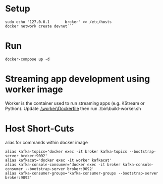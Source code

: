# Setup
```
sudo echo "127.0.0.1       broker" >> /etc/hosts
docker network create devnet```
```

# Run
```
docker-compose up -d
```

# Streaming app development using worker image
Worker is the container used to run streaming apps (e.g. KStream or Python). Update [.\worker\Dockerfile]() then run .\bin\build-worker.sh


# Host Short-Cuts
alias for commands within docker image
```
alias kafka-topics='docker exec -it broker kafka-topics --bootstrap-server broker:9092'
alias kafkacat='docker exec -it worker kafkacat'
alias kafka-console-consumer='docker exec -it broker kafka-console-consumer --bootstrap-server broker:9092'
alias kafka-consumer-groups='kafka-consumer-groups --bootstrap-server broker:9092'
```


